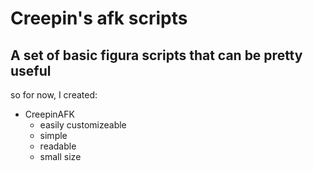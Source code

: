 # Creepin's afk scripts
## A set of basic figura scripts that can be pretty useful
so for now, I created:
 - CreepinAFK
   - easily customizeable
   - simple
   - readable
   - small size